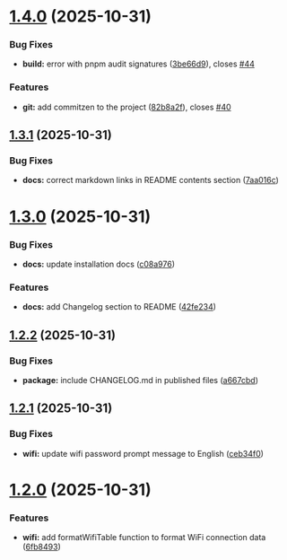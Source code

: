 # [1.4.0](https://github.com/SirMarkus73/network-manager/compare/v1.3.1...v1.4.0) (2025-10-31)


### Bug Fixes

* **build:** error with pnpm audit signatures ([3be66d9](https://github.com/SirMarkus73/network-manager/commit/3be66d95f9847d28cf8acbdef632e35e611d39e8)), closes [#44](https://github.com/SirMarkus73/network-manager/issues/44)


### Features

* **git:** add commitzen to the project ([82b8a2f](https://github.com/SirMarkus73/network-manager/commit/82b8a2f07152b556bb3d485cb851f8f09d01fdd6)), closes [#40](https://github.com/SirMarkus73/network-manager/issues/40)

## [1.3.1](https://github.com/SirMarkus73/network-manager/compare/v1.3.0...v1.3.1) (2025-10-31)


### Bug Fixes

* **docs:** correct markdown links in README contents section ([7aa016c](https://github.com/SirMarkus73/network-manager/commit/7aa016cefdbeb28b36454669c1486ede6fdee956))

# [1.3.0](https://github.com/SirMarkus73/network-manager/compare/v1.2.2...v1.3.0) (2025-10-31)


### Bug Fixes

* **docs:** update installation docs ([c08a976](https://github.com/SirMarkus73/network-manager/commit/c08a9768f5585acdafb895c17fa9bafb304f05fe))


### Features

* **docs:** add Changelog section to README ([42fe234](https://github.com/SirMarkus73/network-manager/commit/42fe2345b886ff4b249af0b5065e28b1475dd8cf))

## [1.2.2](https://github.com/SirMarkus73/network-manager/compare/v1.2.1...v1.2.2) (2025-10-31)


### Bug Fixes

* **package:** include CHANGELOG.md in published files ([a667cbd](https://github.com/SirMarkus73/network-manager/commit/a667cbd5494b2f2333c03fe1c67e678f965b6fd2))

## [1.2.1](https://github.com/SirMarkus73/network-manager/compare/v1.2.0...v1.2.1) (2025-10-31)


### Bug Fixes

* **wifi:** update wifi password prompt message to English ([ceb34f0](https://github.com/SirMarkus73/network-manager/commit/ceb34f0e21fb344423a30ff576cee9351dd9f747))

# [1.2.0](https://github.com/SirMarkus73/network-manager/compare/v1.1.0...v1.2.0) (2025-10-31)


### Features

* **wifi:** add formatWifiTable function to format WiFi connection data ([6fb8493](https://github.com/SirMarkus73/network-manager/commit/6fb8493d901a78c47ad830fe58614be3b8e6902c))
